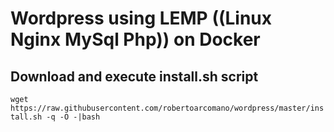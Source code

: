 # Wordpress using LEMP ((Linux Nginx MySql Php)) on Docker

## Download and execute install.sh script
```wget https://raw.githubusercontent.com/robertoarcomano/wordpress/master/install.sh -q -O -|bash```
